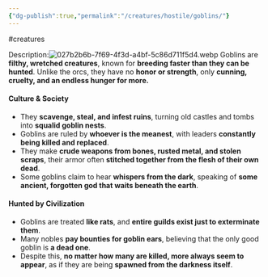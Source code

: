 ```yaml
---
{"dg-publish":true,"permalink":"/creatures/hostile/goblins/"}
---
```


#creatures

Description:![027b2b6b-7f69-4f3d-a4bf-5c86d711f5d4.webp](/img/user/Images/027b2b6b-7f69-4f3d-a4bf-5c86d711f5d4.webp)
Goblins are **filthy, wretched creatures**, known for **breeding faster than they can be hunted**. Unlike the orcs, they have no **honor or strength**, only **cunning, cruelty, and an endless hunger for more.**

#### **Culture & Society**

- They **scavenge, steal, and infest ruins**, turning old castles and tombs into **squalid goblin nests**.
- Goblins are ruled by **whoever is the meanest**, with leaders **constantly being killed and replaced**.
- They make **crude weapons from bones, rusted metal, and stolen scraps**, their armor often **stitched together from the flesh of their own dead**.
- Some goblins claim to hear **whispers from the dark**, speaking of **some ancient, forgotten god that waits beneath the earth**.

#### **Hunted by Civilization**

- Goblins are treated **like rats**, and **entire guilds exist just to exterminate them**.
- Many nobles **pay bounties for goblin ears**, believing that the only good goblin is **a dead one**.
- Despite this, **no matter how many are killed, more always seem to appear**, as if they are being **spawned from the darkness itself**.
